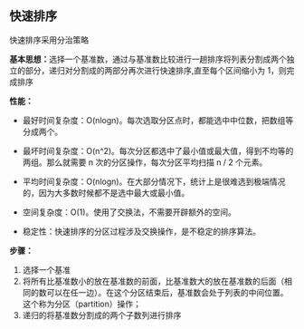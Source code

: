 ## 快速排序

快速排序采用分治策略

<strong>基本思想：</strong>选择一个基准数，通过与基准数比较进行一趟排序将列表分割成两个独立的部分，递归对分割成的两部分再次进行快速排序,直至每个区间缩小为 1，则完成排序

<strong>性能：</strong>

- 最好时间复杂度：O(nlogn)。每次选取分区点时，都能选中中位数，把数组等分成两个。

- 最坏时间复杂度：O(n^2)。每次分区都选中了最小值或最大值，得到不均等的两组。那么就需要 n 次的分区操作，每次分区平均扫描 n / 2 个元素。

- 平均时间复杂度：O(nlogn)。在大部分情况下，统计上是很难选到极端情况的，因为大多数时候都不是选中最大或最小值。

- 空间复杂度：O(1)。使用了交换法，不需要开辟额外的空间。

- 稳定性：快速排序的分区过程涉及交换操作，是不稳定的排序算法。

<strong>步骤：</strong>
1. 选择一个基准
2. 将所有比基准数小的放在基准数的前面，比基准数大的放在基准数的后面（相同的数可以在任一边）。在这个分区结束后，基准数会处于列表的中间位置。这个称为分区（partition）操作；
3. 递归的将基准数分割成的两个子数列进行排序
